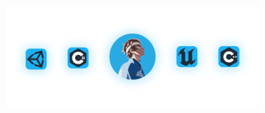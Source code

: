 <p align="center" width="100%">
    <img src="https://github.com/Renanuya/renanuya/blob/main/Banner.png">
</p>
